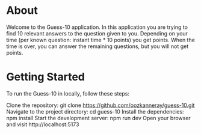 # About

Welcome to the Guess-10 application. In this application you are trying to find 10 relevant answers to the question given to you. Depending on your time (per known question: instant time * 10 points) you get points. When the time is over, you can answer the remaining questions, but you will not get points.


# Getting Started
To run the Guess-10 in locally, follow these steps:

Clone the repository: git clone https://github.com/oozkanneray/guess-10.git
Navigate to the project directory: cd guess-10
Install the dependencies: npm install
Start the development server: npm run dev
Open your browser and visit http://localhost:5173

